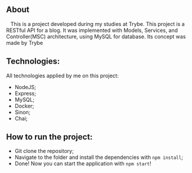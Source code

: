 ## About
&nbsp;&nbsp; This is a project developed during my studies at Trybe. This project is a RESTful API for a blog. It was implemented with Models, Services, and Controller(MSC) architecture, using MySQL for database. Its concept was made by Trybe

## Technologies:
All technologies applied by me on this project:
- NodeJS;
- Express;
- MySQL;
- Docker;
- Sinon;
- Chai;

## How to run the project:
- Git clone the repository;
- Navigate to the folder and install the dependencies with `npm install`;
- Done! Now you can start the application with `npm start`!

